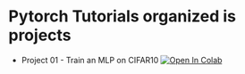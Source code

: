 # Pytorch Tutorials organized is projects


- Project 01 - Train an MLP on CIFAR10 [![Open In Colab](https://colab.research.google.com/assets/colab-badge.svg)](https://colab.research.google.com/drive/1ezgaotGf2XIAalQqcribrvygd4bXPgEa?usp=sharing)
